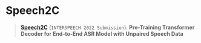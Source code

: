 # Speech2C

> [**Speech2C**](https://arxiv.org/abs/2203.17113) (```INTERSPEECH 2022 Submission```): **Pre-Training Transformer Decoder for End-to-End ASR Model with Unpaired Speech Data**

